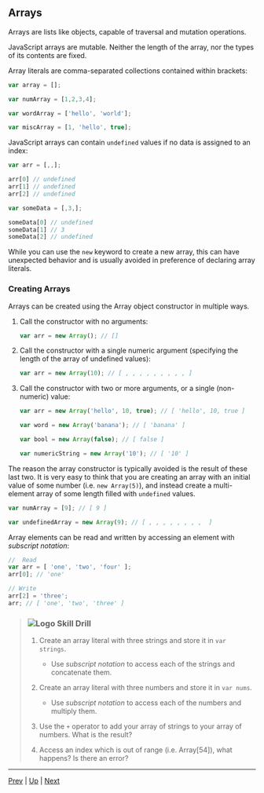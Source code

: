 ## Arrays
Arrays are lists like objects, capable of traversal and mutation operations.

JavaScript arrays are mutable. Neither the length of the array, nor the types of its contents are fixed.

Array literals are comma-separated collections contained within brackets:  

```javascript
var array = [];

var numArray = [1,2,3,4];

var wordArray = ['hello', 'world'];

var miscArray = [1, 'hello', true];
```

JavaScript arrays can contain `undefined` values if no data is assigned to an index:

```javascript
var arr = [,,];

arr[0] // undefined
arr[1] // undefined
arr[2] // undefined

var someData = [,3,];

someData[0] // undefined
someData[1] // 3
someData[2] // undefined
```

While you can use the `new` keyword to create a new array, this can have unexpected behavior and is usually avoided in preference of declaring array literals.  

### Creating Arrays
Arrays can be created using the Array object constructor in multiple ways.

1. Call the constructor with no arguments:  

    ```javascript
    var arr = new Array(); // []
    ```

1. Call the constructor with a single numeric argument (specifying the length of the array of undefined values):  

    ```javascript
    var arr = new Array(10); // [ , , , , , , , , , ]
    ```

1. Call the constructor with two or more arguments, or a single (non-numeric) value:  

    ```javascript
    var arr = new Array('hello', 10, true); // [ 'hello', 10, true ]

    var word = new Array('banana'); // [ 'banana' ]

    var bool = new Array(false); // [ false ]

    var numericString = new Array('10'); // [ '10' ]
    ```

The reason the array constructor is typically avoided is the result of these last two. It is very easy to think that you are creating an array with an initial value of some number (i.e. `new Array(5)`), and instead create a multi-element array of some length filled with `undefined` values.

```javascript
var numArray = [9]; // [ 9 ]

var undefinedArray = new Array(9); // [ , , , , , , , ,  ]
```

Array elements can be read and written by accessing an element with *subscript notation*:

```javascript
//  Read
var arr = [ 'one', 'two', 'four' ];
arr[0]; // 'one'

// Write
arr[2] = 'three';
arr; // [ 'one', 'two', 'three' ]
```

> ### ![Logo](http://skilldistillery.com/downloads/sd_logo.jpg) Skill Drill
> 1. Create an array literal with three strings and store it in `var strings`.
>    * Use *subscript notation* to access each of the strings and concatenate them.
>
> 1. Create an array literal with three numbers and store it in `var nums`.
>    
>    * Use *subscript notation* to access each of the numbers and multiply them.
>
> 1. Use the `+` operator to add your array of strings to your array of numbers. What is the result?
>
> 1. Access an index which is out of range (i.e. Array[54]), what happens? Is there an error?

<hr>

[Prev](nullAndUndefined.md) | [Up](README.md) | [Next](hoisting.md)

